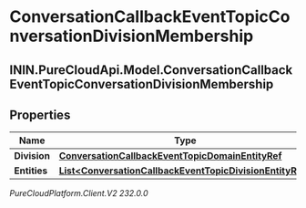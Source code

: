 # ConversationCallbackEventTopicConversationDivisionMembership

## ININ.PureCloudApi.Model.ConversationCallbackEventTopicConversationDivisionMembership

## Properties

|Name | Type | Description | Notes|
|------------ | ------------- | ------------- | -------------|
| **Division** | [**ConversationCallbackEventTopicDomainEntityRef**](ConversationCallbackEventTopicDomainEntityRef) |  | [optional] |
| **Entities** | [**List&lt;ConversationCallbackEventTopicDivisionEntityRef&gt;**](ConversationCallbackEventTopicDivisionEntityRef) |  | [optional] |



_PureCloudPlatform.Client.V2 232.0.0_
